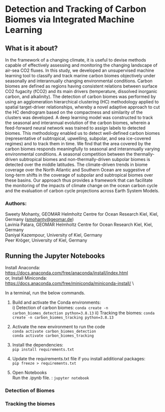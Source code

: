 # Detection and Tracking of Carbon Biomes via Integrated Machine Learning

## What is it about?

In the framework of a changing climate, it is useful to devise methods capable of effectively assessing and monitoring the changing landscape of air-sea CO2 fluxes. In this study, we developed an unsupervised machine learning tool to classify and track marine carbon biomes objectively under seasonally and interannually changing environmental conditions. Carbon biomes are defined as regions having consistent relations between surface CO2 fugacity (fCO2) and its main drivers (temperature, dissolved inorganic carbon, and alkalinity). The detection of carbon biomes was performed by using an agglomeration hierarchical clustering (HC) methodology applied to spatial target-driver relationships, whereby a novel adaptive approach to cut the HC dendrogram based on the compactness and similarity of the clusters was developed. A deep learning model was constructed to track the seasonal and interannual evolution of the carbon biomes, wherein a feed-forward neural network was trained to assign labels to detected biomes. This methodology enabled us to detect well-defined carbon biomes (representative of subtropical, upwelling, subpolar, and sea ice-covered regimes) and to track them in time. We find that the area covered by the carbon biomes responds meaningfully to seasonal and interannually varying environmental conditions. A seasonal competition between the thermally-driven subtropical biomes and non-thermally-driven subpolar biomes is detected over the middle latitudes. The climate-driven trends in biome coverage over the North Atlantic and Southern Ocean are suggestive of long-term shifts in the coverage of subpolar and subtropical biomes over these basins. Our approach thus provides a framework that can facilitate the monitoring of the impacts of climate change on the ocean carbon cycle and the evaluation of carbon cycle projections across Earth System Models.

### Authors:
Sweety Mohanty, GEOMAR Helmholtz Centre for Ocean Research Kiel, Kiel, Germany (smohanty@geomar.de)  
Lavinia Patara, GEOMAR Helmholtz Centre for Ocean Research Kiel, Kiel, Germany  
Daniyal Kazempour, University of Kiel, Germany  
Peer Kröger, University of Kiel, Germany  

## Running the Jupyter Notebooks
Install Anaconda: https://docs.anaconda.com/free/anaconda/install/index.html \
or, Install Miniconda: https://docs.anaconda.com/free/miniconda/miniconda-install/ \

In a terminal, run the below commands.  

1) Build and activate the Conda environments: \
   i) Detection of carbon biomes: `conda create -n carbon_biomes_detection python=3.8.13`
   ii) Tracking the biomes: `conda create -n carbon_biomes_tracking python=3.8.13`

3) Activate the new environment to run the code \
`conda activate carbon_biomes_detection`  
`conda activate carbon_biomes_tracking`

4) Install the dependencies: \
`pip install requirements.txt`

5) Update the requirements.txt file if you install additional packages: \
`pip freeze > requirements.txt`

6) Open Notebooks \
   Run the .ipynb file. : `jupyter notebook`

### Detection of Biomes

### Tracking the biomes




